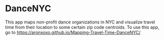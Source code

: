 # DanceNYC

This app maps non-profit dance organizations in NYC and visualize travel time from their location to some certain zip code centroids. To use this app, go to https://aronxoxo.github.io/Mapping-Travel-Time-DanceNYC/
